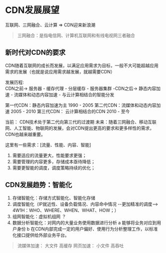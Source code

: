 # CDN发展展望

互联网、三网融合、云计算 => CDN迎来新浪潮

> 三网融合：是指电信网、计算机互联网和有线电视网三者融合



## 新时代对CDN的要求

  CDN随着互联网的成长而发展，以满足应用需求为目标，一般不大可能超越应用需求的发展（也就是说应用需求越发展，就越需要CDN）

  发展历程:  
  CDN之前-> 服务器 - 缓存代理 - 分层缓存 - 服务器集群
  -CDN之后-> 静态内容加速 -  流媒体和动态内容加速 - 与云计算相结合的智能分发

  第一代CDN：静态内容加速为主 1990 - 2005
  第二代CDN：流媒体和动态内容加速 2005 - 2010
  第三代CDN： 云计算相结合的CDN 2010 - 至今


  当前： CDN技术处于第二代向第三代的过渡期
  未来：随着三网融合、移动互联网、人工智能、物联网的发展，会对CDN提出更高的要求和更多样性的需求，CDN也越来越重要。

  这里有一些需求：[流量、性能、内容、智能]
  1. 需要适应的流量更大，性能要求更强；
  2. 需要管理的内容更多，存储成本亟待降低；
  3. 需要更智能的调度，调度策略持续的优化；


## CDN发展趋势：智能化

  1. 存储智能化：存储方式智能化、智能化存储
  2. 调度智能化（IP就近性、设备负载情况、内容命中情况 --更加精准的调度--> 4W1H：WHO、WHERE、WHEN、WHAT、HOW；）
  3. 组网智能化：虚拟机组网 ？
  4. 数据分析智能化：对网内的大量业务使用数据进行分析
      a 能够将业务对应到用户身份
      b 在CDN内部完成一定的用户偏好、使用行为分析整理工作，以标准化接口提供给外部业务平台。

  > 流媒体加速： 大文件 高缓存
  > 网页加速： 小文件 高吞吐

